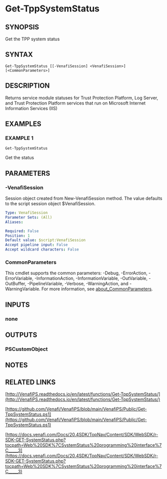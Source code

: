 # Get-TppSystemStatus

## SYNOPSIS
Get the TPP system status

## SYNTAX

```
Get-TppSystemStatus [[-VenafiSession] <VenafiSession>] [<CommonParameters>]
```

## DESCRIPTION
Returns service module statuses for Trust Protection Platform, Log Server, and Trust Protection Platform services that run on Microsoft Internet Information Services (IIS)

## EXAMPLES

### EXAMPLE 1
```
Get-TppSystemStatus
```

Get the status

## PARAMETERS

### -VenafiSession
Session object created from New-VenafiSession method.
The value defaults to the script session object $VenafiSession.

```yaml
Type: VenafiSession
Parameter Sets: (All)
Aliases:

Required: False
Position: 1
Default value: $script:VenafiSession
Accept pipeline input: False
Accept wildcard characters: False
```

### CommonParameters
This cmdlet supports the common parameters: -Debug, -ErrorAction, -ErrorVariable, -InformationAction, -InformationVariable, -OutVariable, -OutBuffer, -PipelineVariable, -Verbose, -WarningAction, and -WarningVariable. For more information, see [about_CommonParameters](http://go.microsoft.com/fwlink/?LinkID=113216).

## INPUTS

### none
## OUTPUTS

### PSCustomObject
## NOTES

## RELATED LINKS

[http://VenafiPS.readthedocs.io/en/latest/functions/Get-TppSystemStatus/](http://VenafiPS.readthedocs.io/en/latest/functions/Get-TppSystemStatus/)

[https://github.com/Venafi/VenafiPS/blob/main/VenafiPS/Public/Get-TppSystemStatus.ps1](https://github.com/Venafi/VenafiPS/blob/main/VenafiPS/Public/Get-TppSystemStatus.ps1)

[https://docs.venafi.com/Docs/20.4SDK/TopNav/Content/SDK/WebSDK/r-SDK-GET-SystemStatus.php?tocpath=Web%20SDK%7CSystemStatus%20programming%20interface%7C_____3](https://docs.venafi.com/Docs/20.4SDK/TopNav/Content/SDK/WebSDK/r-SDK-GET-SystemStatus.php?tocpath=Web%20SDK%7CSystemStatus%20programming%20interface%7C_____3)

